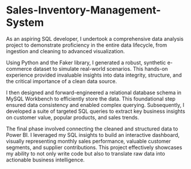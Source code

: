 # Sales-Inventory-Management-System
As an aspiring SQL developer, I undertook a comprehensive data analysis project to demonstrate proficiency in the entire data lifecycle, from ingestion and cleaning to advanced visualization.

Using Python and the Faker library, I generated a robust, synthetic e-commerce dataset to simulate real-world scenarios. This hands-on experience provided invaluable insights into data integrity, structure, and the critical importance of a clean data source.

I then designed and forward-engineered a relational database schema in MySQL Workbench to efficiently store the data. This foundational step ensured data consistency and enabled complex querying. Subsequently, I developed a suite of targeted SQL queries to extract key business insights on customer value, popular products, and sales trends.

The final phase involved connecting the cleaned and structured data to Power BI. I leveraged my SQL insights to build an interactive dashboard, visually representing monthly sales performance, valuable customer segments, and supplier contributions. This project effectively showcases my ability to not only write code but also to translate raw data into actionable business intelligence.







